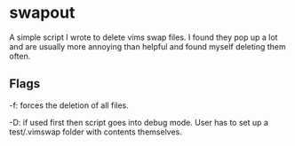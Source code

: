 # swapout

A simple script I wrote to delete vims swap files.  I found they pop up a lot and are usually
more annoying than helpful and found myself deleting them often.

## Flags
-f: forces the deletion of all files.

-D: if used first then script goes into debug mode.
    User has to set up a test/.vimswap folder with contents themselves.
